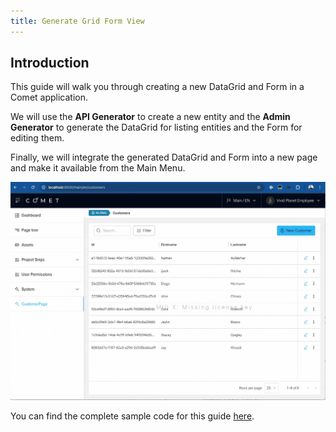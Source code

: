 ```yaml
---
title: Generate Grid Form View
---
```


## Introduction

This guide will walk you through creating a new DataGrid and Form in a Comet application.

We will use the **API Generator** to create a new entity and the **Admin Generator** to generate the DataGrid for listing entities and the Form for editing them.

Finally, we will integrate the generated DataGrid and Form into a new page and make it available from the Main Menu.

![DataGridFormIntegration](./6-integrate-admin-generator-datagrid-into-comet-application/images/DataGridFormIntegration.gif)

You can find the complete sample code for this guide [here](https://github.com/vivid-planet/comet-starter/compare/docs/api-admin-generator-test).